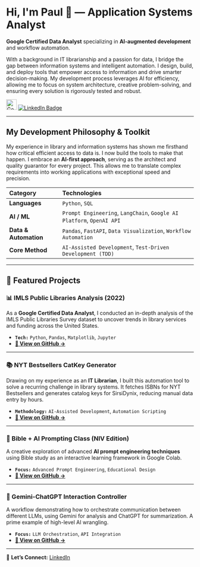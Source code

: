 # Hi, I'm Paul 👋 — Application Systems Analyst

**Google Certified Data Analyst** specializing in **AI-augmented development** and workflow automation.

With a background in IT librarianship and a passion for data, I bridge the gap between information systems and intelligent automation. I design, build, and deploy tools that empower access to information and drive smarter decision-making. My development process leverages AI for efficiency, allowing me to focus on system architecture, creative problem-solving, and ensuring every solution is rigorously tested and robust.

[<img src="https://img.shields.io/badge/Google_Certified-Data_Analyst-blue.svg?logo=google" alt="Google Data Analyst Certification Badge" height="28" />](https://www.credly.com/badges/d41670d1-a861-474d-be14-0c973c39d122/public_url) [<img src="https://img.shields.io/badge/LinkedIn-0077B5?style=for-the-badge&logo=linkedin&logoColor=white" alt="LinkedIn Badge" />](https://www.linkedin.com/in/systemslibrarian)

---

## My Development Philosophy & Toolkit

My experience in library and information systems has shown me firsthand how critical efficient access to data is. I now build the tools to make that happen. I embrace an **AI-first approach**, serving as the architect and quality guarantor for every project. This allows me to translate complex requirements into working applications with exceptional speed and precision.

| Category          | Technologies                                                   |
| :---------------- | :------------------------------------------------------------- |
| **Languages** | `Python`, `SQL`                                                |
| **AI / ML** | `Prompt Engineering`, `LangChain`, `Google AI Platform`, `OpenAI API` |
| **Data & Automation**| `Pandas`, `FastAPI`, `Data Visualization`, `Workflow Automation` |
| **Core Method** | `AI-Assisted Development`, `Test-Driven Development (TDD)`     |

---

## 🚀 Featured Projects

### 📊 IMLS Public Libraries Analysis (2022)
As a **Google Certified Data Analyst**, I conducted an in-depth analysis of the IMLS Public Libraries Survey dataset to uncover trends in library services and funding across the United States.
- **`Tech:`** `Python`, `Pandas`, `Matplotlib`, `Jupyter`
- **[🔗 View on GitHub →](https://github.com/systemslibrarian/imls-public-libraries-2022)**

---

### 📚 NYT Bestsellers CatKey Generator
Drawing on my experience as an **IT Librarian**, I built this automation tool to solve a recurring challenge in library systems. It fetches ISBNs for NYT Bestsellers and generates catalog keys for SirsiDynix, reducing manual data entry by hours.
- **`Methodology:`** `AI-Assisted Development`, `Automation Scripting`
- **[🔗 View on GitHub →](https://github.com/systemslibrarian/NYT-Bestsellers-CatKey-Generator)**

---

### 🧠 Bible + AI Prompting Class (NIV Edition)
A creative exploration of advanced **AI prompt engineering techniques** using Bible study as an interactive learning framework in Google Colab.
- **`Focus:`** `Advanced Prompt Engineering`, `Educational Design`
- **[🔗 View on GitHub →](https://github.com/systemslibrarian/bible-ai-prompting-class)**

---

### 🤖 Gemini-ChatGPT Interaction Controller
A workflow demonstrating how to orchestrate communication between different LLMs, using Gemini for analysis and ChatGPT for summarization. A prime example of high-level AI wrangling.
- **`Focus:`** `LLM Orchestration`, `API Integration`
- **[🔗 View on GitHub →](https://github.com/systemslibrarian/Gemini-ChatGPT-Interaction)**

---

💬 **Let’s Connect:** [LinkedIn](https://www.linkedin.com/in/systemslibrarian)
